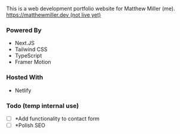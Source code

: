 This is a web development portfolio website for Matthew Miller (me).
[https://matthewmiller.dev (not live yet)](https://domain.com)

### Powered By
- Next.JS
- Tailwind CSS
- TypeScript
- Framer Motion

### Hosted With
- Netlify


### Todo (temp internal use)

- [ ] *Add functionality to contact form
- [ ] *Polish SEO
